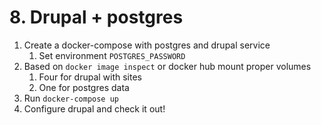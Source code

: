 # 8. Drupal + postgres

1. Create a docker-compose with postgres and drupal service
   1. Set environment `POSTGRES_PASSWORD`
2. Based on `docker image inspect` or docker hub mount proper volumes
   1. Four for drupal with sites
   2. One for postgres data
3. Run `docker-compose up`
4. Configure drupal and check it out!
